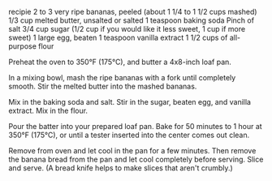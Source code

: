 recipie 
2 to 3 very ripe bananas, peeled (about 1 1/4 to 1 1/2 cups mashed)
1/3 cup melted butter, unsalted or salted
1 teaspoon baking soda
Pinch of salt
3/4 cup sugar (1/2 cup if you would like it less sweet, 1 cup if more sweet)
1 large egg, beaten
1 teaspoon vanilla extract
1 1/2 cups of all-purpose flour

Preheat the oven to 350°F (175°C), and butter a 4x8-inch loaf pan.

In a mixing bowl, mash the ripe bananas with a fork until completely smooth. Stir the melted butter into the mashed bananas.

Mix in the baking soda and salt. Stir in the sugar, beaten egg, and vanilla extract. Mix in the flour.

Pour the batter into your prepared loaf pan. Bake for 50 minutes to 1 hour at 350°F (175°C), or until a tester inserted into the center comes out clean.

Remove from oven and let cool in the pan for a few minutes. Then remove the banana bread from the pan and let cool completely before serving. Slice and serve. (A bread knife helps to make slices that aren't crumbly.)